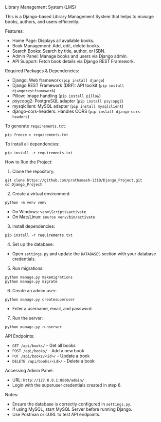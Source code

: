 Library Management System (LMS)

This is a Django-based Library Management System that helps to manage books, authors, and users efficiently.

Features:
- Home Page: Displays all available books.
- Book Management: Add, edit, delete books.
- Search Books: Search by title, author, or ISBN.
- Admin Panel: Manage books and users via Django admin.
- API Support: Fetch book details via Django REST Framework.

Required Packages & Dependencies:
- Django: Web framework (`pip install django`)
- Django REST Framework (DRF): API toolkit (`pip install djangorestframework`)
- Pillow: Image handling (`pip install pillow`)
- psycopg2: PostgreSQL adapter (`pip install psycopg2`)
- mysqlclient: MySQL adapter (`pip install mysqlclient`)
- django-cors-headers: Handles CORS (`pip install django-cors-headers`)

To generate `requirements.txt`:
```
pip freeze > requirements.txt
```

To install all dependencies:
```
pip install -r requirements.txt
```

How to Run the Project:
1. Clone the repository:
```
git clone https://github.com/prathamesh-1310/Django_Project.git
cd Django_Project
```

2. Create a virtual environment:
```
python -m venv venv
```
- On Windows: `venv\Scripts\activate`
- On Mac/Linux: `source venv/bin/activate`

3. Install dependencies:
```
pip install -r requirements.txt
```

4. Set up the database:
- Open `settings.py` and update the `DATABASES` section with your database credentials.

5. Run migrations:
```
python manage.py makemigrations
python manage.py migrate
```

6. Create an admin user:
```
python manage.py createsuperuser
```
- Enter a username, email, and password.

7. Run the server:
```
python manage.py runserver
```

API Endpoints:
- `GET /api/books/` - Get all books
- `POST /api/books/` - Add a new book
- `PUT /api/books/<id>/` - Update a book
- `DELETE /api/books/<id>/` - Delete a book

Accessing Admin Panel:
- URL: `http://127.0.0.1:8000/admin/`
- Login with the superuser credentials created in step 6.

Notes:
- Ensure the database is correctly configured in `settings.py`.
- If using MySQL, start MySQL Server before running Django.
- Use Postman or cURL to test API endpoints.





